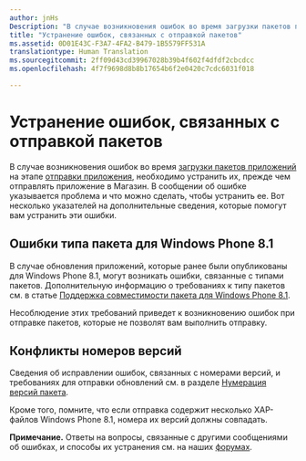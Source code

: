 ```yaml
---
author: jnHs
Description: "В случае возникновения ошибок во время загрузки пакетов приложений на этапе отправки приложения, необходимо устранить их, прежде чем отправлять приложение в Магазин."
title: "Устранение ошибок, связанных с отправкой пакетов"
ms.assetid: 0D01E43C-F3A7-4FA2-B479-1B5579FF531A
translationtype: Human Translation
ms.sourcegitcommit: 2ff09d43cd39967028b39b4f602f4dfdf2cbcdcc
ms.openlocfilehash: 4f7f9698d8b8b17654b6f2e0420c7cdc6031f018

---
```


# <a name="resolve-package-upload-errors"></a>Устранение ошибок, связанных с отправкой пакетов


В случае возникновения ошибок во время [загрузки пакетов приложений](upload-app-packages.md) на этапе [отправки приложения](app-submissions.md), необходимо устранить их, прежде чем отправлять приложение в Магазин. В сообщении об ошибке указывается проблема и что можно сделать, чтобы устранить ее. Вот несколько указателей на дополнительные сведения, которые помогут вам устранить эти ошибки.

## <a name="package-type-errors-for-windows-phone-81"></a>Ошибки типа пакета для Windows Phone 8.1

В случае обновления приложений, которые ранее были опубликованы для Windows Phone 8.1, могут возникать ошибки, связанные с типами пакетов. Дополнительную информацию о требованиях к типу пакетов см. в статье [Поддержка совместимости пакета для Windows Phone 8.1](guidance-for-app-package-management.md#maintaining-package-compatibility-for-windows-phone-81).

Несоблюдение этих требований приведет к возникновению ошибок при отправке пакетов, которые не позволят вам выполнить отправку.

## <a name="version-number-conflicts"></a>Конфликты номеров версий


Сведения об исправлении ошибок, связанных с номерами версий, и требованиях для отправки обновлений см. в разделе [Нумерация версий пакета](package-version-numbering.md).

Кроме того, помните, что если отправка содержит несколько XAP-файлов Windows Phone 8.1, номера их версий должны совпадать.

**Примечание.** Ответы на вопросы, связанные с другими сообщениями об ошибках, и способы их устранения см. на наших [форумах](http://go.microsoft.com/fwlink/p/?LinkId=224196).

 

 

 







<!--HONumber=Dec16_HO1-->


